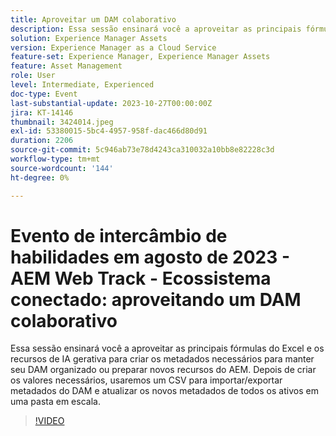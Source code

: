 ```yaml
---
title: Aproveitar um DAM colaborativo
description: Essa sessão ensinará você a aproveitar as principais fórmulas do Excel e os recursos de IA gerativa para criar os metadados necessários para manter seu DAM organizado ou preparar novos recursos do AEM. Depois de criar os valores necessários, usaremos um CSV para importar/exportar metadados do DAM e atualizar os novos metadados de todos os ativos em uma pasta em escala.
solution: Experience Manager Assets
version: Experience Manager as a Cloud Service
feature-set: Experience Manager, Experience Manager Assets
feature: Asset Management
role: User
level: Intermediate, Experienced
doc-type: Event
last-substantial-update: 2023-10-27T00:00:00Z
jira: KT-14146
thumbnail: 3424014.jpeg
exl-id: 53380015-5bc4-4957-958f-dac466d80d91
duration: 2206
source-git-commit: 5c946ab73e78d4243ca310032a10bb8e82228c3d
workflow-type: tm+mt
source-wordcount: '144'
ht-degree: 0%

---
```


# Evento de intercâmbio de habilidades em agosto de 2023 - AEM Web Track - Ecossistema conectado: aproveitando um DAM colaborativo

Essa sessão ensinará você a aproveitar as principais fórmulas do Excel e os recursos de IA gerativa para criar os metadados necessários para manter seu DAM organizado ou preparar novos recursos do AEM. Depois de criar os valores necessários, usaremos um CSV para importar/exportar metadados do DAM e atualizar os novos metadados de todos os ativos em uma pasta em escala.

>[!VIDEO](https://video.tv.adobe.com/v/3424014/?learn=on)
